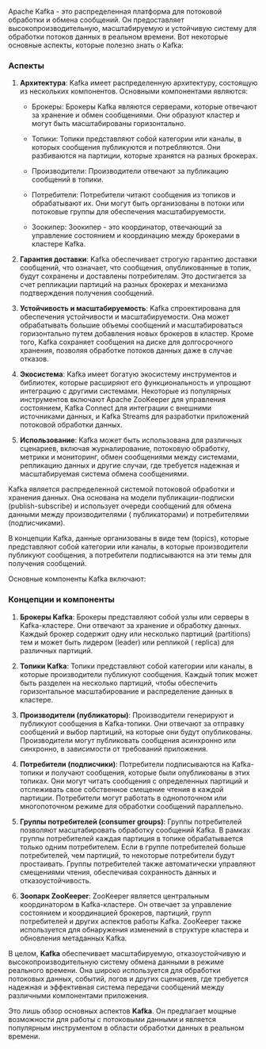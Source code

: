 Apache Kafka - это распределенная платформа для потоковой обработки и обмена сообщений. Он предоставляет
высокопроизводительную, масштабируемую и устойчивую систему для обработки потоков данных в реальном времени. Вот
некоторые основные аспекты, которые полезно знать о Kafka:

### Аспекты

1) **Архитектура**: Kafka имеет распределенную архитектуру, состоящую из нескольких компонентов. Основными компонентами
   являются:

    - Брокеры: Брокеры Kafka являются серверами, которые отвечают за хранение и обмен сообщениями. Они образуют кластер
      и могут быть масштабированы горизонтально.

    - Топики: Топики представляют собой категории или каналы, в которых сообщения публикуются и потребляются. Они
      разбиваются на партиции, которые хранятся на разных брокерах.

    - Производители: Производители отвечают за публикацию сообщений в топики.

    - Потребители: Потребители читают сообщения из топиков и обрабатывают их. Они могут быть организованы в потоки или
      потоковые группы для обеспечения масштабируемости.

    - Зоокипер: Зоокипер - это координатор, отвечающий за управление состоянием и координацию между брокерами в кластере
      Kafka.

2) **Гарантия доставки**: Kafka обеспечивает строгую гарантию доставки сообщений, что означает, что сообщения,
   опубликованные в топик, будут сохранены и доставлены потребителям. Это достигается за счет репликации партиций на
   разных брокерах и механизма подтверждения получения сообщений.

3) **Устойчивость и масштабируемость**: Kafka спроектирована для обеспечения устойчивости и масштабируемости. Она может
   обрабатывать большие объемы сообщений и масштабироваться горизонтально путем добавления новых брокеров в кластер.
   Кроме того, Kafka сохраняет сообщения на диске для долгосрочного хранения, позволяя обработке потоков данных даже в
   случае отказов.

4) **Экосистема**: Kafka имеет богатую экосистему инструментов и библиотек, которые расширяют его функциональность и
   упрощают интеграцию с другими системами. Некоторые из популярных инструментов включают Apache ZooKeeper для
   управления состоянием, Kafka Connect для интеграции с внешними источниками данных, и Kafka Streams для разработки
   приложений потоковой обработки данных.

5) **Использование**: Kafka может быть использована для различных сценариев, включая журналирование, потоковую
   обработку,
   метрики и мониторинг, обмен сообщениями между системами, репликацию данных и другие случаи, где требуется надежная и
   масштабируемая система обмена сообщениями.

Kafka является распределенной системой потоковой обработки и хранения данных. Она основана на модели
публикации-подписки (publish-subscribe) и использует очереди сообщений для обмена данными между производителями (
публикаторами) и потребителями (подписчиками).

В концепции Kafka, данные организованы в виде тем (topics), которые представляют собой категории или каналы, в которые
производители публикуют сообщения, а потребители подписываются на эти темы для получения сообщений.

Основные компоненты Kafka включают:

### Концепции и компоненты

1) **Брокеры Kafka**: Брокеры представляют собой узлы или серверы в Kafka-кластере. Они отвечают за хранение и обработку
   данных. Каждый брокер содержит одну или несколько партиций (partitions) тем и может быть лидером (leader) или
   репликой (
   replica) для различных партиций.

2) **Топики Kafka**: Топики представляют собой категории или каналы, в которые производители публикуют сообщения. Каждый
   топик
   может быть разделен на несколько партиций, чтобы обеспечить горизонтальное масштабирование и распределение данных в
   кластере.

3) **Производители (публикаторы)**: Производители генерируют и публикуют сообщения в Kafka-топики. Они отвечают за
   отправку
   сообщений и выбор партиций, на которые они будут опубликованы. Производители могут публиковать сообщения асинхронно
   или
   синхронно, в зависимости от требований приложения.

4) **Потребители (подписчики)**: Потребители подписываются на Kafka-топики и получают сообщения, которые были
   опубликованы в
   этих топиках. Они могут читать сообщения с определенных партиций и отслеживать свое собственное смещение чтения в
   каждой
   партиции. Потребители могут работать в однопоточном или многопоточном режиме для обработки сообщений параллельно.

5) **Группы потребителей (consumer groups)**: Группы потребителей позволяют масштабировать обработку сообщений Kafka. В
   рамках
   группы потребителей каждая партиция в топике обрабатывается только одним потребителем. Если в группе потребителей
   больше
   потребителей, чем партиций, то некоторые потребители будут простаивать. Группы потребителей также автоматически
   управляют смещениями чтения, обеспечивая сохранность данных и отказоустойчивость.

6) **Зоопарк ZooKeeper**: ZooKeeper является центральным координатором в Kafka-кластере. Он отвечает за управление
   состоянием и
   координацией брокеров, партиций, групп потребителей и других аспектов работы Kafka. ZooKeeper также используется для
   обнаружения изменений в структуре кластера и обновления метаданных Kafka.

В целом, **Kafka** обеспечивает масштабируемую, отказоустойчивую и высокопроизводительную систему обмена данными в
режиме
реального времени. Она широко используется для обработки потоковых данных, событий, логов и других сценариев, где
требуется надежная и эффективная система передачи сообщений между различными компонентами приложения.

Это лишь обзор основных аспектов **Kafka**. Он предлагает мощные возможности для работы с потоковыми данными и является
популярным инструментом в области обработки данных в реальном времени.